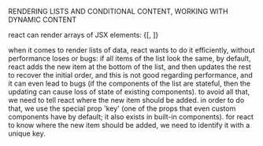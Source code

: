 RENDERING LISTS AND CONDITIONAL CONTENT, WORKING WITH DYNAMIC CONTENT

react can render arrays of JSX elements:
{[<Card/>, <Card/>]}

when it comes to render lists of data, react wants to do it efficiently, without performance loses or bugs: if all items of the list look the same, by default, react adds the new item at the bottom of the list, and then updates the rest to recover the initial order, and this is not good regarding performance, and it can even lead to bugs (if the components of the list are stateful, then the updating can cause loss of state of existing components). to avoid all that, we need to tell react where the new item should be added. in order to do that, we use the special prop 'key' (one of the props that even custom components have by default; it also exists in built-in components). for react to know where the new item should be added, we need to identify it with a unique key.
